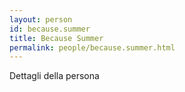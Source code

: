 ```yaml
---
layout: person
id: because.summer
title: Because Summer
permalink: people/because.summer.html
---
```


Dettagli della persona